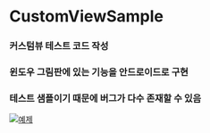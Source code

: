 # CustomViewSample

### 커스텀뷰 테스트 코드 작성
### 윈도우 그림판에 있는 기능을 안드로이드로 구현

### 테스트 샘플이기 때문에 버그가 다수 존재할 수 있음

[![예제](http://img.youtube.com/vi/DIEYQPqM59k/0.jpg)](https://youtu.be/DIEYQPqM59k?t=0s) 
